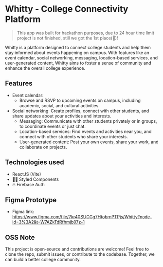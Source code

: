 # Whitty - College Connectivity Platform

> This app was built for hackathon purposes, due to 24 hour time limit project is not finished, still we got the 1st place(🥇)!

Whitty is a platform designed to connect college students and help them stay informed about events happening on campus. With features like an event calendar, social networking, messaging, location-based services, and user-generated content, Whitty aims to foster a sense of community and enhance the overall college experience.

## Features

- Event calendar: 
  - Browse and RSVP to upcoming events on campus, including academic, social, and cultural activities.
- Social networking: Create profiles, connect with other students, and share updates about your activities and interests.
  - Messaging: Communicate with other students privately or in groups, to coordinate events or just chat.
  - Location-based services: Find events and activities near you, and connect with other students who share your interests.
  - User-generated content: Post your own events, share your work, and collaborate on projects.

## Technologies used
- ReactJS (Vite)
- 💅🏻 Styled Components
- 🔥 Firebase Auth

## Figma Prototype
- Figma link: https://www.figma.com/file/7kr40SUCGg7HtobrnPTPjs/Whitty?node-id=3%3A2&t=W7AZkTdRfhmjb07z-1

## OSS Note

This project is open-source and contributions are welcome! Feel free to clone the repo, submit issues, or contribute to the codebase. Together, we can build a better college community.
